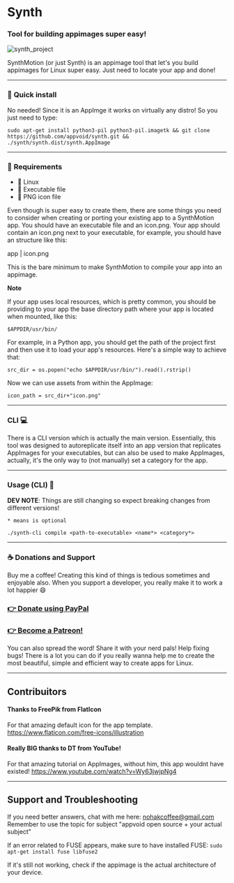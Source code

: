 # Synth

### Tool for building appimages super easy!

![synth_project](https://user-images.githubusercontent.com/78444142/161784980-0322cc73-26c1-4f5c-9eff-34ac5667782f.png)

SynthMotion (or just Synth) is an appimage tool that let's you build appimages for Linux super easy. Just need to locate your app and done!

***
### 📝 **Quick install**
No needed! Since it is an AppImge it works on virtually any distro! So you just need to type:

``sudo apt-get install python3-pil python3-pil.imagetk && git clone https://github.com/appvoid/synth.git && ./synth/synth.dist/synth.AppImage``
***
### 📝 **Requirements**

- 🐧 Linux
- 📄 Executable file
- 🎴 PNG icon file

Even though is super easy to create them, there are some things you need to consider when creating or porting your existing app to a SynthMotion app. You should have an executable file and an icon.png. Your app should contain an icon.png next to your executable, for example, you should have an structure like this:

app | icon.png

This is the bare minimum to make SynthMotion to compile your app into an appimage.

**Note**

If your app uses local resources, which is pretty common, you should be providing to your app the base directory path where your app is located when mounted, like this:

``$APPDIR/usr/bin/``

For example, in a Python app, you should get the path of the project first and then use it to load your app's resources. Here's a simple way to achieve that:

``src_dir = os.popen("echo $APPDIR/usr/bin/").read().rstrip()``

Now we can use assets from within the AppImage:

``icon_path = src_dir+"icon.png"``

***

### **CLI** 💻
There is a CLI version which is actually the main version. Essentially, this tool was designed to autoreplicate itself into an app version that replicates AppImages for your executables, but can also be used to make AppImages, actually, it's the only way to (not manually) set a category for the app.
****
### **Usage (CLI)** 🚩
**DEV NOTE**: Things are still changing so expect breaking changes from different versions!

``* means is optional``

``./synth-cli compile <path-to-executable> <name*> <category*> ``

****
### ☕ **Donations and Support** 
Buy me a coffee! Creating this kind of things is tedious sometimes and enjoyable also. When you support a developer, you really make it to work a lot happier 😄
### [ 👉 **Donate using PayPal** ](https://www.paypal.com/donate/?hosted_button_id=CDZH8GJET9SNU)
### [ 👉 **Become a Patreon!** ](https://www.patreon.com/bePatron?u=52880328)

You can also spread the word! Share it with your nerd pals! Help fixing bugs! There is a lot you can do if you really wanna help me to create the most beautiful, simple and efficient way to create apps for Linux.

****

## Contribuitors
#### **Thanks to FreePik from FlatIcon**
For that amazing default icon for the app template.
https://www.flaticon.com/free-icons/illustration

#### **Really BIG thanks to DT from YouTube!**
For that amazing tutorial on AppImages, without him, this app wouldnt have existed! https://www.youtube.com/watch?v=Wy63jwjpNg4
****
## Support and Troubleshooting
If you need better answers, chat with me here:
nohakcoffee@gmail.com
Remember to use the topic for subject "appvoid open source + your actual subject"

If an error related to FUSE appears, make sure to have installed FUSE:
`sudo apt-get install fuse libfuse2`

If it's still not working, check if the appimage is the actual architecture of your device.
